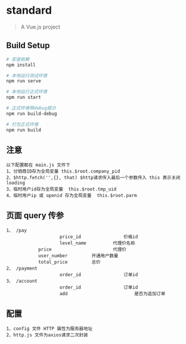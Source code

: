 # standard

> A Vue.js project

## Build Setup

``` bash
# 安装依赖
npm install

# 本地运行测试环境
npm run serve

# 本地运行正式环境
npm run start

# 正式环境带debug提示
npm run build-debug

# 打包正式环境
npm run build

```

## 注意

	以下配置都在 main.js 文件下
	1、分销商ID存为全局变量 this.$root.company_pid
	2、$http.fetch('',{}, that) $http请求传入最后一个参数传入 this 表示关闭loading
	3、临时用户id存为全局变量  this.$root.tmp_uid
	4、临时用户ip 或 openid 存为全局变量  this.$root.parm

## 页面 query 传参
	
	1、 /pay   	
						price_id 				价格id
						level_name			代理价名称
		        price						代理价
		        user_number 		开通用户数量
		        total_price 		总价
	2、 /payment
						order_id				订单id
	3、 /account
						order_id				订单id
						add 						是否为追加订单

## 配置

	1、config 文件 HTTP 属性为服务器地址
	2、http.js 文件为axios请求二次封装
